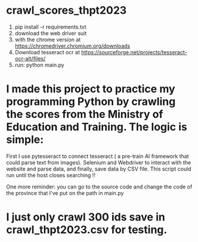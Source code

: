 # crawl_scores_thpt2023

1. pip install -r requirements.txt
2. download the web driver suit
3. with the chrome version at https://chromedriver.chromium.org/downloads
4. Download tesseract ocr at https://sourceforge.net/projects/tesseract-ocr-alt/files/
5. run: python main.py

#  I made this project to practice my programming Python by crawling the scores from the Ministry of Education and Training. The logic is simple:
First I use pytesseract to connect tesseract ( a pre-train AI framework that could parse text from images). Selenium and Webdriver to interact with the website and parse data,
and finally, save data by CSV file. This script could run until the host closes searching !!

One more reminder: you can go to the source code and change the code of the province that I've put on the path in main.py
# I just only crawl 300 ids save in **crawl_thpt2023.csv** for testing.
